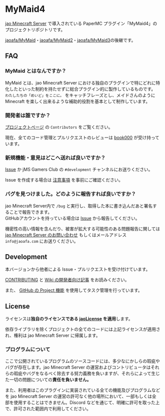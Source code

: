 # MyMaid4

[jao Minecraft Server](https://jaoafa.com) で導入されている PaperMC プラグイン「MyMaid4」のプロジェクトリポジトリです。

[jaoafa/MyMaid](https://github.com/jaoafa/MyMaid)・[jaoafa/MyMaid2](https://github.com/jaoafa/MyMaid2)・[jaoafa/MyMaid3](https://github.com/jaoafa/MyMaid3)の後継です。

## FAQ

### MyMaid とはなんですか？

MyMaid とは、jao Minecraft Server における独自のプラグインで特にどれに特化したといった制約を持たせずに総合プラグイン的に製作しているものです。  
`わたしたちの「めいど」をここに。` をキャッチフレーズとし、メイドさんのように Minecraft を楽しく出来るような補助的役割を基本として制作しています。

### 開発者は誰ですか？

[プロジェクトページ](https://github.com/jaoafa/MyMaid4) の `Contributors` をご覧ください。

現在、全てのコード管理とプルリクエストのレビューは [book000](https://github.com/book000) が受け持っています。

### 新規機能・意見はどこへ送れば良いですか？

[Issue](https://github.com/jaoafa/MyMaid4/issues) か jMS Gamers Club の `#development` チャンネルにお送りください。

Issue を作成する場合は [注意事項](https://github.com/jaoafa/MyMaid4/issues/32) を事前にご確認ください。

### バグを見つけました。どのように報告すれば良いですか？

jao Minecraft Server内で `/bug` と実行し、取得した本に書き込んだあと署名することで報告できます。  
GitHubアカウントを持っている場合は [Issue](https://github.com/jaoafa/MyMaid4/issues) から報告してください。

機密性の高い情報を含んだり、被害が拡大する可能性のある問題報告に関しては [jao Minecraft Server のお問い合わせ](https://jaoafa.com/support/inquiry) もしくはメールアドレス `info@jaoafa.com` にお送りください。

## Development

本バージョンから他者による Issue・プルリクエストを受け付けています。

[CONTRIBUTING](CONTRIBUTING.md) と [Wiki の開発者向け記事](https://github.com/jaoafa/MyMaid4/wiki/For-Developers) をお読みください。

また、 [GitHub の Project 機能](https://github.com/jaoafa/MyMaid4/projects/1) を使用してタスク管理を行っています。

## License

ライセンスは**独自のライセンスである [jaoLicense](https://github.com/jaoafa/jao-Minecraft-Server/blob/master/jaoLICENSE.md) を適用**します。

依存ライブラリを除くプロジェクトの全てのコードには上記ライセンスが適用され、権利は jao Minecraft Server に帰属します。

### プログラムについて

ここで公開されているプログラムのソースコードには、多少なにかしらの瑕疵やバグが存在します。jao Minecraft Server の運営およびコントリビュータはそれらの瑕疵やバグをなるべく除去する努力義務を負いますが、それらによって生じた一切の問題についての**責任を負いません。**  

また、利用者はこのプラグインに実装されている全ての機能及びプログラムなどを jao Minecraft Server の運営の許可なく他の場所において、一部もしくは全部を使用することはできません。Discord などを通じて、明確に許可を取った上で、許可された範囲内で利用してください。
